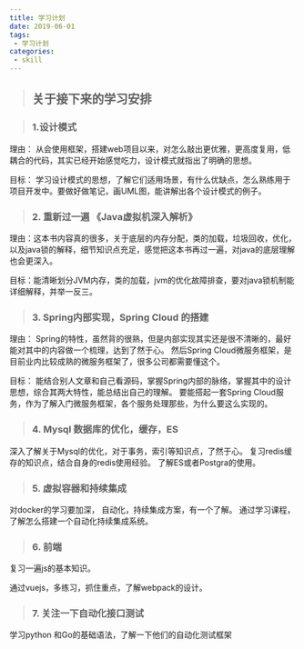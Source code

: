 ```yaml
---
title: 学习计划
date: 2019-06-01
tags:
 - 学习计划
categories:
 - skill
---
```


>##  关于接下来的学习安排

> ### 1.设计模式


理由：
 从会使用框架，搭建web项目以来，对怎么敲出更优雅，更高度复用，低耦合的代码，其实已经开始感觉吃力，设计模式就指出了明确的思想。

目标：
学习设计模式的思想，了解它们适用场景，有什么优缺点，怎么熟练用于项目开发中。要做好做笔记，画UML图，能讲解出各个设计模式的例子。

>### 2. 重新过一遍 《Java虚拟机深入解析》

理由：这本书内容真的很多，关于底层的内存分配，类的加载，垃圾回收，优化，以及java锁的解释，细节知识点充足，感觉把这本书再过一遍，对java的底层理解也会更深入。

目标：能清晰划分JVM内存，类的加载，jvm的优化故障排查，要对java锁机制能详细解释，并举一反三。

>### 3. Spring内部实现，Spring Cloud 的搭建

理由： Spring的特性，虽然背的很熟，但是内部实现其实还是很不清晰的，最好能对其中的内容做一个梳理，达到了然于心。
然后Spring Cloud微服务框架，是目前业内比较成熟的微服务框架了，很多公司都需要懂这个。

目标： 能结合别人文章和自己看源码，掌握Spring内部的脉络，掌握其中的设计思想，综合其两大特性，能总结出自己的理解。
要能搭起一套Spring Cloud服务，作为了解入门微服务框架，各个服务处理那些，为什么要这么实现的。


> ### 4. Mysql 数据库的优化，缓存，ES
深入了解关于Mysql的优化，对于事务，索引等知识点，了然于心。
复习redis缓存的知识点，结合自身的redis使用经验。
了解ES或者Postgra的使用。

>### 5. 虚拟容器和持续集成
对docker的学习要加深， 自动化，持续集成方案，有一个了解。
通过学习课程，了解怎么搭建一个自动化持续集成系统。

>### 6. 前端
复习一遍js的基本知识。

通过vuejs，多练习，抓住重点，了解webpack的设计。

>### 7. 关注一下自动化接口测试
学习python 和Go的基础语法，了解一下他们的自动化测试框架
